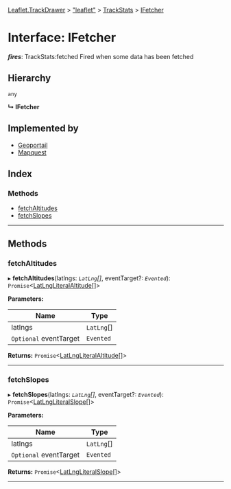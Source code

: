 [Leaflet.TrackDrawer](../README.md) > ["leaflet"](../modules/_leaflet_.md) > [TrackStats](../modules/_leaflet_.trackstats.md) > [IFetcher](../interfaces/_leaflet_.trackstats.ifetcher.md)

# Interface: IFetcher

*__fires__*: TrackStats:fetched Fired when some data has been fetched

## Hierarchy

 `any`

**↳ IFetcher**

## Implemented by

* [Geoportail](../classes/_leaflet_.trackstats.geoportail.md)
* [Mapquest](../classes/_leaflet_.trackstats.mapquest.md)

## Index

### Methods

* [fetchAltitudes](_leaflet_.trackstats.ifetcher.md#fetchaltitudes)
* [fetchSlopes](_leaflet_.trackstats.ifetcher.md#fetchslopes)

---

## Methods

<a id="fetchaltitudes"></a>

###  fetchAltitudes

▸ **fetchAltitudes**(latlngs: *`LatLng`[]*, eventTarget?: *`Evented`*): `Promise`<[LatLngLiteralAltitude](_leaflet_.trackstats.latlngliteralaltitude.md)[]>

**Parameters:**

| Name | Type |
| ------ | ------ |
| latlngs | `LatLng`[] |
| `Optional` eventTarget | `Evented` |

**Returns:** `Promise`<[LatLngLiteralAltitude](_leaflet_.trackstats.latlngliteralaltitude.md)[]>

___
<a id="fetchslopes"></a>

###  fetchSlopes

▸ **fetchSlopes**(latlngs: *`LatLng`[]*, eventTarget?: *`Evented`*): `Promise`<[LatLngLiteralSlope](_leaflet_.trackstats.latlngliteralslope.md)[]>

**Parameters:**

| Name | Type |
| ------ | ------ |
| latlngs | `LatLng`[] |
| `Optional` eventTarget | `Evented` |

**Returns:** `Promise`<[LatLngLiteralSlope](_leaflet_.trackstats.latlngliteralslope.md)[]>

___

